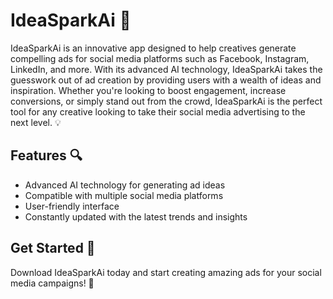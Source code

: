 # IdeaSparkAi 🚀

IdeaSparkAi is an innovative app designed to help creatives generate compelling ads for social media platforms such as Facebook, Instagram, LinkedIn, and more. With its advanced AI technology, IdeaSparkAi takes the guesswork out of ad creation by providing users with a wealth of ideas and inspiration. Whether you're looking to boost engagement, increase conversions, or simply stand out from the crowd, IdeaSparkAi is the perfect tool for any creative looking to take their social media advertising to the next level. 💡

## Features 🔍
- Advanced AI technology for generating ad ideas
- Compatible with multiple social media platforms
- User-friendly interface
- Constantly updated with the latest trends and insights

## Get Started 📲
Download IdeaSparkAi today and start creating amazing ads for your social media campaigns! 🎉
